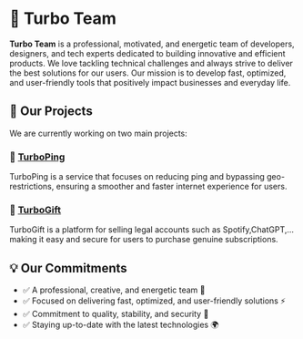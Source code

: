 # 🚀 Turbo Team

**Turbo Team** is a professional, motivated, and energetic team of developers, designers, and tech experts dedicated to building innovative and efficient products. We love tackling technical challenges and always strive to deliver the best solutions for our users. Our mission is to develop fast, optimized, and user-friendly tools that positively impact businesses and everyday life.

## 📌 Our Projects

We are currently working on two main projects:

### 🔹 [TurboPing](https://turboping.ir)

TurboPing is a service that focuses on reducing ping and bypassing geo-restrictions, ensuring a smoother and faster internet experience for users.

### 🔹 [TurboGift](https://turbogift.ir)

TurboGift is a platform for selling legal accounts such as Spotify,ChatGPT,... making it easy and secure for users to purchase genuine subscriptions.

## 💡 Our Commitments

- ✅ A professional, creative, and energetic team 🚀
- ✅ Focused on delivering fast, optimized, and user-friendly solutions ⚡
- ✅ Commitment to quality, stability, and security 💎
- ✅ Staying up-to-date with the latest technologies 🌍

